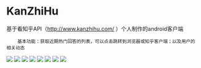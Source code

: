# KanZhiHu
基于看知乎API（http://www.kanzhihu.com/ ）个人制作的android客户端
        
        基本功能：获取近期热门回答的列表，可以点击跳转到浏览器或知乎客户端；以及用户的相关动态
![](https://github.com/Zhai-Wang/KanZhiHu/blob/master/screenshots/Screenshot_2016-08-14-01-54-09.png)
![](https://github.com/Zhai-Wang/KanZhiHu/blob/master/screenshots/Screenshot_2016-08-14-01-54-14.png)
![](https://github.com/Zhai-Wang/KanZhiHu/blob/master/screenshots/Screenshot_2016-08-14-01-54-21.png)
![](https://github.com/Zhai-Wang/KanZhiHu/blob/master/screenshots/Screenshot_2016-08-15-15-58-27.png)
![](https://github.com/Zhai-Wang/KanZhiHu/blob/master/screenshots/Screenshot_2016-08-15-15-58-35.png)
![](https://github.com/Zhai-Wang/KanZhiHu/blob/master/screenshots/Screenshot_2016-08-15-15-58-40.png)
![](https://github.com/Zhai-Wang/KanZhiHu/blob/master/screenshots/Screenshot_2016-08-15-15-58-53.png)
![](https://github.com/Zhai-Wang/KanZhiHu/blob/master/screenshots/Screenshot_2016-08-15-15-58-57.png)


    


